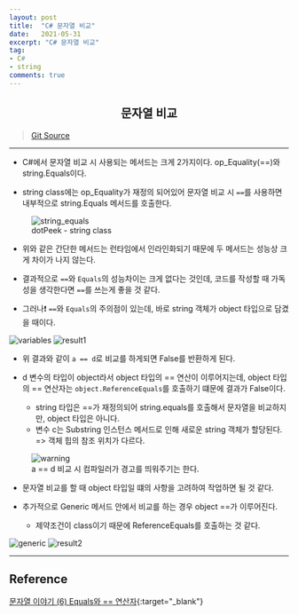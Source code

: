 ```yaml
---
layout: post
title:  "C# 문자열 비교"
date:   2021-05-31
excerpt: "C# 문자열 비교"
tag: 
- C#
- string
comments: true
---
```


## <center> 문자열 비교 </center>    

>[Git Source](https://github.com/chanos-dev/blogcode/tree/master/21-0531)

--- 

- C#에서 문자열 비교 시 사용되는 메서드는 크게 2가지이다. op_Equality(==)와 string.Equals이다.

- string class에는 op_Equality가 재정의 되어있어 문자열 비교 시 `==`를 사용하면 내부적으로 string.Equals 메서드를 호출한다.

<figure>
    <img src="{{ site.url }}/images/posts/2021-05-31/string_equals.png" alt="string_equals" />
    <figcaption>dotPeek - string class</figcaption>
</figure>

- 위와 같은 간단한 메서드는 런타임에서 인라인화되기 때문에 두 메서드는 성능상 크게 차이가 나지 않는다.

- 결과적으로 `==`와 `Equals`의 성능차이는 크게 없다는 것인데, 코드를 작성할 때 가독성을 생각한다면 `==`를 쓰는게 좋을 것 같다.

- 그러나❗ `==`와 `Equals`의 주의점이 있는데, 바로 string 객체가 object 타입으로 담겼을 때이다.


<img src="{{ site.url }}/images/posts/2021-05-31/variables.png" alt="variables" />
<img src="{{ site.url }}/images/posts/2021-05-31/result1.png" alt="result1" />

- 위 결과와 같이 `a == d`로 비교를 하게되면 False를 반환하게 된다. 

- d 변수의 타입이 object라서 object 타입의 == 연산이 이루어지는데, object 타입의 == 연산자는 `object.ReferenceEquals`를 호출하기 떄문에 결과가 False이다.
    - string 타입은 ==가 재정의되어 string.equals를 호출해서 문자열을 비교하지만, object 타입은 아니다.
    - 변수 c는 Substring 인스턴스 메서드로 인해 새로운 string 객체가 할당된다. => 객체 힙의 참조 위치가 다르다.

<figure>
    <img src="{{ site.url }}/images/posts/2021-05-31/warning.png" alt="warning" />
    <figcaption>a == d 비교 시 컴파일러가 경고를 띄워주기는 한다.</figcaption>
</figure>

- 문자열 비교를 할 때 object 타입일 떄의 사항을 고려하여 작업하면 될 것 같다.

- 추가적으로 Generic 메서드 안에서 비교를 하는 경우 object ==가 이루어진다.
    - 제약조건이 class이기 때문에 ReferenceEquals를 호출하는 것 같다.

<img src="{{ site.url }}/images/posts/2021-05-31/generic.png" alt="generic" />
<img src="{{ site.url }}/images/posts/2021-05-31/result2.png" alt="result2" /> 

---

## Reference

[문자열 이야기 (6) Equals와 == 연산자](http://www.simpleisbest.net/archive/2005/08/17/206.aspx){:target="_blank"}